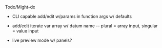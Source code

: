 Todo/Might-do

- CLI capable add/edit w/params in function args w/ defaults
- add/edit iterate var array w/ datum name
-- plural = array input, singular = value input

- live preview mode w/ panels?